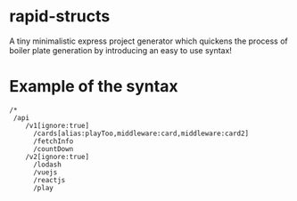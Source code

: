 # rapid-structs
A tiny minimalistic express project generator which quickens the process of boiler plate generation by introducing an easy to use syntax!

# Example of the syntax
```
/*
 /api
    /v1[ignore:true] 
      /cards[alias:playToo,middleware:card,middleware:card2]
      /fetchInfo 
      /countDown 
    /v2[ignore:true]
      /lodash 
      /vuejs
      /reactjs
      /play       
```